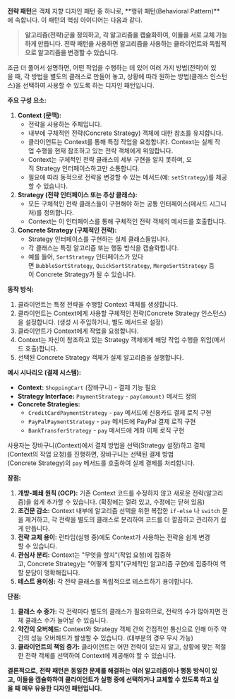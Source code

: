**전략 패턴**은 객체 지향 디자인 패턴 중 하나로, **행위 패턴(Behavioral Pattern)**에 속합니다. 이 패턴의 핵심 아이디어는 다음과 같다.

> **알고리즘(전략)군을 정의하고, 각 알고리즘을 캡슐화하여, 이들을 서로 교체 가능하게 만듭니다. 전략 패턴을 사용하면 알고리즘을 사용하는 클라이언트와 독립적으로 알고리즘을 변경할 수 있습니다.**

조금 더 풀어서 설명하면, 어떤 작업을 수행하는 데 있어 여러 가지 방법(전략)이 있을 때, 각 방법을 별도의 클래스로 만들어 놓고, 상황에 따라 원하는 방법(클래스 인스턴스)을 선택하여 사용할 수 있도록 하는 디자인 패턴입니다.

**주요 구성 요소:**

1. **Context (문맥):**
    - 전략을 사용하는 주체입니다.
    - 내부에 구체적인 전략(Concrete Strategy) 객체에 대한 참조를 유지합니다.
    - 클라이언트는 Context를 통해 특정 작업을 요청합니다. Context는 실제 작업 수행을 현재 참조하고 있는 전략 객체에게 위임합니다.
    - Context는 구체적인 전략 클래스의 세부 구현을 알지 못하며, 오직 Strategy 인터페이스하고만 소통합니다.
    - 필요에 따라 동적으로 전략을 변경할 수 있는 메서드(예: `setStrategy`)를 제공할 수 있습니다.
2. **Strategy (전략 인터페이스 또는 추상 클래스):**
    - 모든 구체적인 전략 클래스들이 구현해야 하는 공통 인터페이스(메서드 시그니처)를 정의합니다.
    - Context는 이 인터페이스를 통해 구체적인 전략 객체의 메서드를 호출합니다.
3. **Concrete Strategy (구체적인 전략):**
    - Strategy 인터페이스를 구현하는 실제 클래스들입니다.
    - 각 클래스는 특정 알고리즘 또는 행동 방식을 캡슐화합니다.
    - 예를 들어, `SortStrategy` 인터페이스가 있다면 `BubbleSortStrategy`, `QuickSortStrategy`, `MergeSortStrategy` 등이 Concrete Strategy가 될 수 있습니다.

**동작 방식:**

1. 클라이언트는 특정 전략을 수행할 Context 객체를 생성합니다.
2. 클라이언트는 Context에게 사용할 구체적인 전략(Concrete Strategy 인스턴스)을 설정합니다. (생성 시 주입하거나, 별도 메서드로 설정)
3. 클라이언트가 Context에게 작업을 요청합니다.
4. Context는 자신이 참조하고 있는 Strategy 객체에게 해당 작업 수행을 위임(메서드 호출)합니다.
5. 선택된 Concrete Strategy 객체가 실제 알고리즘을 실행합니다.

**예시 시나리오 (결제 시스템):**

- **Context:** `ShoppingCart` (장바구니) - 결제 기능 필요
- **Strategy Interface:** `PaymentStrategy` - `pay(amount)` 메서드 정의
- **Concrete Strategies:**
    - `CreditCardPaymentStrategy` - `pay` 메서드에 신용카드 결제 로직 구현
    - `PayPalPaymentStrategy` - `pay` 메서드에 PayPal 결제 로직 구현
    - `BankTransferStrategy` - `pay` 메서드에 계좌 이체 로직 구현

사용자는 장바구니(Context)에서 결제 방법을 선택(Strategy 설정)하고 결제(Context의 작업 요청)를 진행하면, 장바구니는 선택된 결제 방법(Concrete Strategy)의 `pay` 메서드를 호출하여 실제 결제를 처리합니다.

**장점:**

1. **개방-폐쇄 원칙 (OCP):** 기존 Context 코드를 수정하지 않고 새로운 전략(알고리즘)을 쉽게 추가할 수 있습니다. (확장에는 열려 있고, 수정에는 닫혀 있음)
2. **조건문 감소:** Context 내부에 알고리즘 선택을 위한 복잡한 `if-else` 나 `switch` 문을 제거하고, 각 전략을 별도의 클래스로 분리하여 코드를 더 깔끔하고 관리하기 쉽게 만듭니다.
3. **전략 교체 용이:** 런타임(실행 중)에도 Context가 사용하는 전략을 쉽게 변경할 수 있습니다.
4. **관심사 분리:** Context는 "무엇을 할지"(작업 요청)에 집중하고, Concrete Strategy는 "어떻게 할지"(구체적인 알고리즘 구현)에 집중하여 역할 분담이 명확해집니다.
5. **테스트 용이성:** 각 전략 클래스를 독립적으로 테스트하기 용이합니다.

**단점:**

1. **클래스 수 증가:** 각 전략마다 별도의 클래스가 필요하므로, 전략의 수가 많아지면 전체 클래스 수가 늘어날 수 있습니다.
2. **약간의 오버헤드:** Context와 Strategy 객체 간의 간접적인 통신으로 인해 아주 약간의 성능 오버헤드가 발생할 수 있습니다. (대부분의 경우 무시 가능)
3. **클라이언트의 책임 증가:** 클라이언트는 어떤 전략이 있는지 알고, 상황에 맞는 적절한 전략 객체를 선택하여 Context에 제공해야 할 수 있습니다.

**결론적으로, 전략 패턴은 동일한 문제를 해결하는 여러 알고리즘이나 행동 방식이 있고, 이들을 캡슐화하여 클라이언트가 실행 중에 선택하거나 교체할 수 있도록 하고 싶을 때 매우 유용한 디자인 패턴입니다.**